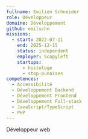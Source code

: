 ```yaml
---
fullname: Emilien Schneider
role: Développeur
domaine: Développement
github: emilschn
missions:
  - start: 2022-07-11
    end: 2025-12-15
    status: independent
    employer: Scopyleft
    startups:
      - histologe
      - stop-punaises
competences:
  - Accessibilité
  - Développement Backend
  - Développement Frontend
  - Développement Full-stack
  - JavaScript/TypeScript
  - PHP
---
```

Développeur web